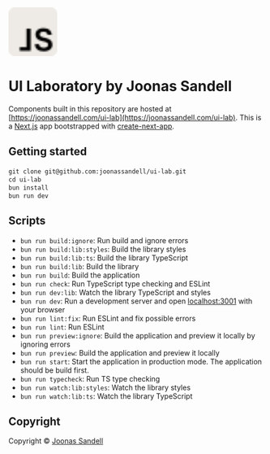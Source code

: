 <p>
  <a href="https://joonassandell.com/ui-lab">
    <img width="96" src="https://raw.githubusercontent.com/joonassandell/ui-lab/main/app/icon.svg" alt="Joonas Sandell Logomark :D">
  </a>
</p>

# UI Laboratory by Joonas Sandell

Components built in this repository are hosted at [https://joonassandell.com/ui-lab](https://joonassandell.com/ui-lab). This is a [Next.js](https://nextjs.org/) app bootstrapped with [create-next-app](https://github.com/vercel/next.js/tree/canary/packages/create-next-app).

## Getting started

```
git clone git@github.com:joonassandell/ui-lab.git
cd ui-lab
bun install
bun run dev
```

## Scripts

- `bun run build:ignore`: Run build and ignore errors
- `bun run build:lib:styles`: Build the library styles
- `bun run build:lib:ts`: Build the library TypeScript
- `bun run build:lib`: Build the library
- `bun run build`: Build the application
- `bun run check`: Run TypeScript type checking and ESLint
- `bun run dev:lib`: Watch the library TypeScript and styles
- `bun run dev`: Run a development server and open [localhost:3001](https://localhost:3001) with your browser
- `bun run lint:fix`: Run ESLint and fix possible errors
- `bun run lint`: Run ESLint
- `bun run preview:ignore`: Build the application and preview it locally by ignoring errors
- `bun run preview`: Build the application and preview it locally
- `bun run start`: Start the application in production mode. The application should be build first.
- `bun run typecheck`: Run TS type checking
- `bun run watch:lib:styles`: Watch the library styles
- `bun run watch:lib:ts`: Watch the library TypeScript

## Copyright

Copyright © [Joonas Sandell](https://x.com/joonassandell)
